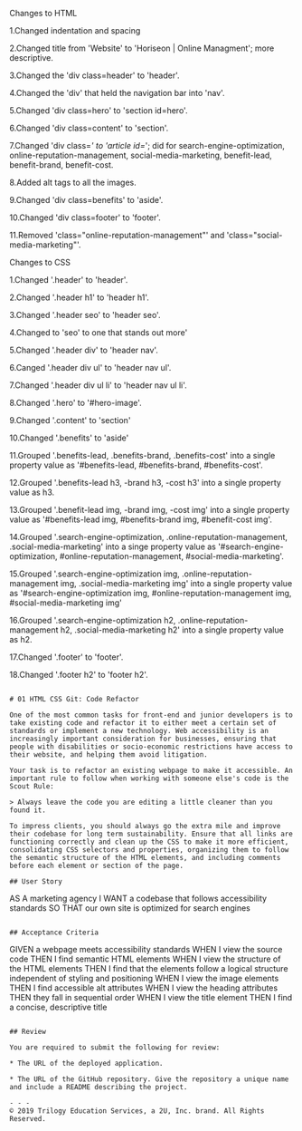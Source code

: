 Changes to HTML

1.Changed indentation and spacing

2.Changed title from 'Website' to 'Horiseon | Online Managment'; more descriptive.

3.Changed the 'div class=header' to 'header'.

4.Changed the 'div' that held the navigation bar into 'nav'.

5.Changed 'div class=hero' to 'section id=hero'.

6.Changed 'div class=content' to 'section'.

7.Changed 'div class=*' to 'article id=*'; did for search-engine-optimization, online-reputation-management, social-media-marketing, 
benefit-lead, benefit-brand, benefit-cost.

8.Added alt tags to all the images.

9.Changed 'div class=benefits' to 'aside'.

10.Changed 'div class=footer' to 'footer'.

11.Removed 'class="online-reputation-management"' and 'class="social-media-marketing"'.

Changes to CSS

1.Changed '.header' to 'header'.

2.Changed '.header h1' to 'header h1'.

3.Changed '.header seo' to 'header seo'.

4.Changed to 'seo' to one that stands out more'

5.Changed '.header div' to 'header nav'.

6.Canged '.header div ul' to 'header nav ul'.

7.Changed '.header div ul li' to 'header nav ul li'.

8.Changed '.hero' to '#hero-image'.

9.Changed '.content' to 'section'

10.Changed '.benefits' to 'aside'

11.Grouped '.benefits-lead, .benefits-brand, .benefits-cost' into a single property value as '#benefits-lead, #benefits-brand, #benefits-cost'.

12.Grouped '.benefits-lead h3, -brand h3, -cost h3' into a single property value as h3.

13.Grouped '.benefit-lead img, -brand img, -cost img' into a single property value as '#benefits-lead img, #benefits-brand img, #benefit-cost img'.

14.Grouped '.search-engine-optimization, .online-reputation-management, .social-media-marketing' into a singe property value as '#search-engine-optimization, #online-reputation-management, #social-media-marketing'.

15.Grouped '.search-engine-optimization img, .online-reputation-management img, .social-media-marketing img' into a single property value as '#search-engine-optimization img, #online-reputation-management img, #social-media-marketing img'

16.Grouped '.search-engine-optimization h2, .online-reputation-management h2, .social-media-marketing h2' into a single property value as h2.

17.Changed '.footer' to 'footer'.

18.Changed '.footer h2' to 'footer h2'. 




```

# 01 HTML CSS Git: Code Refactor

One of the most common tasks for front-end and junior developers is to take existing code and refactor it to either meet a certain set of standards or implement a new technology. Web accessibility is an increasingly important consideration for businesses, ensuring that people with disabilities or socio-economic restrictions have access to their website, and helping them avoid litigation.

Your task is to refactor an existing webpage to make it accessible. An important rule to follow when working with someone else's code is the Scout Rule:

> Always leave the code you are editing a little cleaner than you found it.

To impress clients, you should always go the extra mile and improve their codebase for long term sustainability. Ensure that all links are functioning correctly and clean up the CSS to make it more efficient, consolidating CSS selectors and properties, organizing them to follow the semantic structure of the HTML elements, and including comments before each element or section of the page.

## User Story

```
AS A marketing agency
I WANT a codebase that follows accessibility standards
SO THAT our own site is optimized for search engines
```

## Acceptance Criteria

```
GIVEN a webpage meets accessibility standards
WHEN I view the source code
THEN I find semantic HTML elements
WHEN I view the structure of the HTML elements
THEN I find that the elements follow a logical structure independent of styling and positioning
WHEN I view the image elements
THEN I find accessible alt attributes
WHEN I view the heading attributes
THEN they fall in sequential order
WHEN I view the title element
THEN I find a concise, descriptive title
```

## Review

You are required to submit the following for review:

* The URL of the deployed application.

* The URL of the GitHub repository. Give the repository a unique name and include a README describing the project.

- - -
© 2019 Trilogy Education Services, a 2U, Inc. brand. All Rights Reserved.
